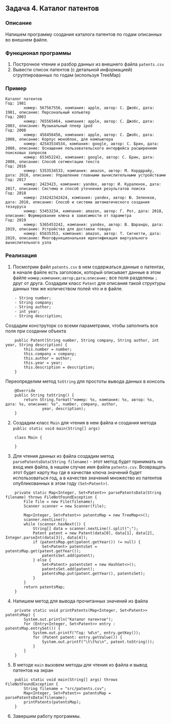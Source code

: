 ## Задача 4. Каталог патентов

### Описание
Напишем программу создания каталога патентов по годам описанных во внешнем файле.

### Функционал программы
1. Построчное чтение и разбор данных из внешнего файла `patents.csv`
2. Вывести список патентов (с детальной информацией) сгруппированных по годам (используя TreeMap)

### Пример
```
Каталог патентов
Год: 1981
		номер: 567567556, компания: apple, автор: С. Джобс, дата: 1981, описание: Персональный копьютер
Год: 2003
		номер: 765565464, компания: apple, автор: С. Джобс, дата: 2003, описание: Музыкальный плеер ipod
Год: 2008
		номер: 456456456, компания: apple, автор: С. Джобс, дата: 2008, описание: Корпус моноблок, для компьютера
		номер: 42543534534, компания: google, автор: С. Брин, дата: 2008, описание: Оснащение пользовательского интерфейса расширением поисковых запросов
		номер: 653452242, компания: google, автор: С. Брин, дата: 2008, описание: Способ сегментации текста
Год: 2016
		номер: 5353534533, компания: amazon, автор: М. Корддрайу, дата: 2016, описание: Управление главными вычислительными устройствами
Год: 2017
		номер: 2423423, компания: yandex, автор: И. Кураленок, дата: 2017, описание: Система и способ уточнения результатов поиска
Год: 2018
		номер: 234242342424, компания: yandex, автор: Ю. Зеленков, дата: 2018, описание: Способ и система автоматического создания тезауруса
		номер: 53453234, компания: amazon, автор: Г. Рот, дата: 2018, описание: Формирование ключа в зависимости от параметра
Год: 2019
		номер: 5365453242, компания: yandex, автор: В. Шарандо, дата: 2019, описание: Устройство для доставки товара
		номер: 65635353, компания: amazon, автор: Т. Сигнетти, дата: 2019, описание: Многофункциональная идентификация виртуального вычислительного узла
```

### Реализация
1. Посмотрим файл `patents.csv` в нем содержаться данные о патентах, в начале файле есть заголовок, который
описывает данные в этом файле `номер;компания;автор;дата;описание;` все поля разделены `;` друг от друга.
Создадим класс `Patent` для описания такой структуры данных тем же количеством полей что и в файле. 
```
    - String number;
    - String company;
    - String author;
    - int year;
    - String description;
```
Создадим конструторк со всеми параметрами, чтобы заполнить все поля при создании объекта
```
    public Patent(String number, String company, String author, int year, String description) {
        this.number = number;
        this.company = company;
        this.author = author;
        this.year = year;
        this.description = description;
    }
```
Переопределим метод `toString` для простоты вывода данных в консоль
```
    @Override
    public String toString() {
        return String.format("номер: %s, компания: %s, автор: %s, дата: %s, описание: %s", number, company, author,
                year, description);
    }
```
2. Создадим класс `Main` для чтения в нем файла и создания метода `public static void main(String[] args)`
```
    class Main {

    }
  ``` 
3. Для чтения данных из файла создадим метод `parsePatentsData(String filename)` - этот метод будет принимать на вход
имя файла, в нашем случае имя файла `patents.csv`. Возвращать этот будет карту `Map` где в качестве ключа значений
будет использоваться год, а в качестве значений множество из патентов опубликованных в этом году `(Set<Patent>)`.
```
    private static Map<Integer, Set<Patent>> parsePatentsData(String filename) throws FileNotFoundException {
        File file = new File(filename);
        Scanner scanner = new Scanner(file);

        Map<Integer, Set<Patent>> patentsMap = new TreeMap<>();
        scanner.nextLine();
        while (scanner.hasNext()) {
            String[] data = scanner.nextLine().split(";");
            Patent patent = new Patent(data[0], data[1], data[2], Integer.parseInt(data[3]), data[4]);
            if (patentsMap.get(patent.getYear()) != null) {
                Set<Patent> patentsSet = patentsMap.get(patent.getYear());
                patentsSet.add(patent);
            } else {
                Set<Patent> patentsSet = new HashSet<>();
                patentsSet.add(patent);
                patentsMap.put(patent.getYear(), patentsSet);
            }
        }
        return patentsMap;
    }
``` 
4. Напишем метод для вывода прочитанных значений из файла
```
    private static void printPatents(Map<Integer, Set<Patent>> patentsMap) {
        System.out.println("Каталог патентов");
        for (Entry<Integer, Set<Patent>> entry : patentsMap.entrySet()) {
            System.out.printf("Год: %d\n", entry.getKey());
            for (Patent patent: entry.getValue()) {
                System.out.printf("\t\t%s\n", patent.toString());
            }
        }
    }
``` 
5. В методе `main` вызовем методы для чтения из файла и вывод патентов на экран
```
    public static void main(String[] args) throws FileNotFoundException {
        String filename = "src/patents.csv";
        Map<Integer, Set<Patent>> patentsMap = parsePatentsData(filename);
        printPatents(patentsMap);
    }
```
6. Завершим работу программы.